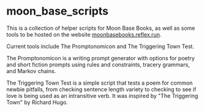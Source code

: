 # moon_base_scripts
This is a collection of helper scripts for Moon Base Books, as well as some tools to be hosted on the website [moonbasebooks.reflex.run](https://moonbasebooks.reflex.run/).


Current tools include The Promptonomicon and The Triggering Town Test. 

The Promptonomicon is a writing prompt generator with options for poetry and short fiction prompts using rules and constraints, tracery grammars, and Markov chains. 

The Triggering Town Test is a simple script that tests a poem for common newbie pitfalls, from checking sentence length variety to checking to see if love is being used as an intransitive verb. It was inspired by "The Triggering Town" by Richard Hugo.
